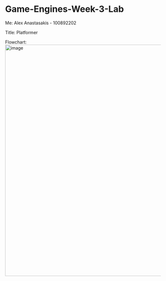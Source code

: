 # Game-Engines-Week-3-Lab

Me:
Alex Anastasakis - 100892202

Title: 
Platformer
 
Flowchart:
<img width="710" height="747" alt="image" src="https://github.com/user-attachments/assets/87e67d1f-35fc-4ab4-adc9-f47617a5faa7" />



